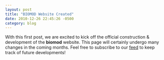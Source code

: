 ```yaml
---
layout: post
title: "BIOMOD Website Created"
date: 2010-12-26 22:45:26 -0500
category: blog
---
```


With this first post, we are excited to kick off the official construction & development of the <strong>biomod</strong> website. This page will certainly undergo many changes in the coming months. Feel free to subscribe to our <a href="/feed">feed</a> to keep track of future developments!
